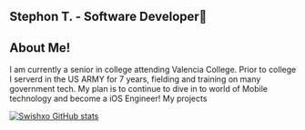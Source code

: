 ## Stephon T. - Software Developer👋

## About Me!
I am currently a senior in college attending Valencia College. Prior to college I serverd in the US ARMY for 7 years, fielding and training on many government tech. My plan is to continue to dive in to world of Mobile technology and become a iOS Engineer! My projects 

[![Swishxo GitHub stats](https://github-readme-stats.vercel.app/api?username=swishxo)](https://github.com/Swishxo/github-readme-stats)
<!--
**Swishxo/Swishxo** is a ✨ _special_ ✨ repository because its `README.md` (this file) appears on your GitHub profile.

Here are some ideas to get you started:

- 🔭 I’m currently working on A.I
- 🌱 I’m currently learning Swift
- 👯 I’m looking to collaborate on iOS Development
- 🤔 I’m looking for help with ... 
- 💬 Ask me about ...
- 📫 How to reach me: ...
- 😄 Pronouns: ...
- ⚡ Fun fact: ...
-->
